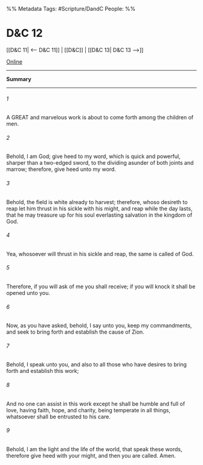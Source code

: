 %% Metadata
Tags: #Scripture/DandC
People: 
%%
# D&C 12
[[D&C 11| <-- D&C 11]] | [[D&C]] | [[D&C 13| D&C 13 -->]]

[Online](https://churchofjesuschrist.org/study/scriptures/dc-testament/dc/12?lang=eng)

---
__Summary__



---
###### 1
A GREAT and marvelous work is about to come forth among the children of men.
###### 2
Behold, I am God; give heed to my word, which is quick and powerful, sharper than a two-edged sword, to the dividing asunder of both joints and marrow; therefore, give heed unto my word.
###### 3
Behold, the field is white already to harvest; therefore, whoso desireth to reap let him thrust in his sickle with his might, and reap while the day lasts, that he may treasure up for his soul everlasting salvation in the kingdom of God.
###### 4
Yea, whosoever will thrust in his sickle and reap, the same is called of God.
###### 5
Therefore, if you will ask of me you shall receive; if you will knock it shall be opened unto you.
###### 6
Now, as you have asked, behold, I say unto you, keep my commandments, and seek to bring forth and establish the cause of Zion.
###### 7
Behold, I speak unto you, and also to all those who have desires to bring forth and establish this work;
###### 8
And no one can assist in this work except he shall be humble and full of love, having faith, hope, and charity, being temperate in all things, whatsoever shall be entrusted to his care.
###### 9
Behold, I am the light and the life of the world, that speak these words, therefore give heed with your might, and then you are called. Amen.




